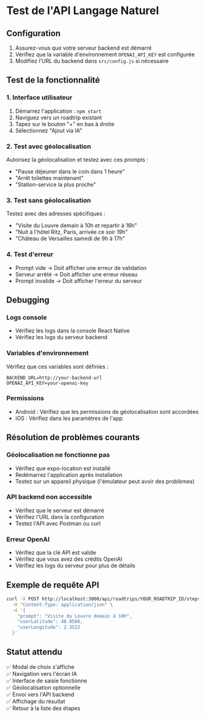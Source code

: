# Test de l'API Langage Naturel

## Configuration

1. Assurez-vous que votre serveur backend est démarré
2. Vérifiez que la variable d'environnement `OPENAI_API_KEY` est configurée
3. Modifiez l'URL du backend dans `src/config.js` si nécessaire

## Test de la fonctionnalité

### 1. Interface utilisateur

1. Démarrez l'application : `npm start`
2. Naviguez vers un roadtrip existant
3. Tapez sur le bouton "+" en bas à droite
4. Sélectionnez "Ajout via IA"

### 2. Test avec géolocalisation

Autorisez la géolocalisation et testez avec ces prompts :
- "Pause déjeuner dans le coin dans 1 heure"
- "Arrêt toilettes maintenant"
- "Station-service la plus proche"

### 3. Test sans géolocalisation

Testez avec des adresses spécifiques :
- "Visite du Louvre demain à 10h et repartir à 16h"
- "Nuit à l'hôtel Ritz, Paris, arrivée ce soir 19h"
- "Château de Versailles samedi de 9h à 17h"

### 4. Test d'erreur

- Prompt vide → Doit afficher une erreur de validation
- Serveur arrêté → Doit afficher une erreur réseau
- Prompt invalide → Doit afficher l'erreur du serveur

## Debugging

### Logs console
- Vérifiez les logs dans la console React Native
- Vérifiez les logs du serveur backend

### Variables d'environnement
Vérifiez que ces variables sont définies :
```
BACKEND_URL=http://your-backend-url
OPENAI_API_KEY=your-openai-key
```

### Permissions
- Android : Vérifiez que les permissions de géolocalisation sont accordées
- iOS : Vérifiez dans les paramètres de l'app

## Résolution de problèmes courants

### Géolocalisation ne fonctionne pas
- Vérifiez que expo-location est installé
- Redémarrez l'application après installation
- Testez sur un appareil physique (l'émulateur peut avoir des problèmes)

### API backend non accessible
- Vérifiez que le serveur est démarré
- Vérifiez l'URL dans la configuration
- Testez l'API avec Postman ou curl

### Erreur OpenAI
- Vérifiez que la clé API est valide
- Vérifiez que vous avez des crédits OpenAI
- Vérifiez les logs du serveur pour plus de détails

## Exemple de requête API

```bash
curl -X POST http://localhost:3000/api/roadtrips/YOUR_ROADTRIP_ID/steps/natural-language \
  -H "Content-Type: application/json" \
  -d '{
    "prompt": "Visite du Louvre demain à 10h",
    "userLatitude": 48.8566,
    "userLongitude": 2.3522
  }'
```

## Statut attendu

✅ Modal de choix s'affiche  
✅ Navigation vers l'écran IA  
✅ Interface de saisie fonctionne  
✅ Géolocalisation optionnelle  
✅ Envoi vers l'API backend  
✅ Affichage du résultat  
✅ Retour à la liste des étapes  
